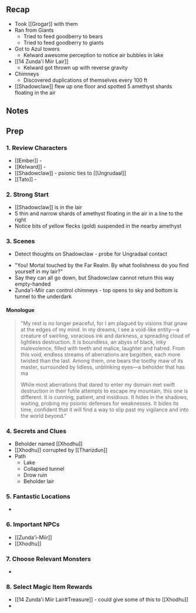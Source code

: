 
## Recap

* Took [[Grogar]] with them
* Ran from Giants
	* Tried to feed goodberry to bears
	* Tried to feed goodberry to giants
* Got to Azul towers
	* Kelward awesome perception to notice air bubbles in lake
* [[14 Zunda'i Miir Lair]]
	* Kelward got thrown up with reverse gravity
* Chimneys
	* Discovered duplications of themselves every 100 ft
* [[Shadowclaw]] flew up one floor and spotted 5 amethyst shards floating in the air

## Notes
## Prep
### 1. Review Characters

* [[Ember]] - 
* [[Kelward]] -
* [[Shadowclaw]] - psionic ties to [[Ungrudaal]]
* [[Tato]] - 

### 2. Strong Start

* [[Shadowclaw]] is in the lair
* 5 thin and narrow shards of amethyst floating in the air in a line to the right
* Notice bits of yellow flecks (gold) suspended in the nearby amethyst

### 3. Scenes

* Detect thoughts on Shadowclaw - probe for Ungradaal contact
- "You! Mortal touched by the Far Realm. By what foolishness do you find yourself in my lair?"
- Say they can all go down, but Shadowclaw cannot return this way empty-handed
- Zunda'i-Miir can control chimneys - top opens to sky and bottom is tunnel to the underdark

#### Monologue

> "My rest is no longer peaceful, for I am plagued by visions that gnaw at the edges of my mind. In my dreams, I see a void-like entity—a creature of swirling, voracious ink and darkness, a spreading cloud of lightless destruction. It is boundless, an abyss of black, inky malevolence, filled with teeth and malice, laughter and hatred. From this void, endless streams of aberrations are begotten, each more twisted than the last. Among them, one bears the toothy maw of its master, surrounded by lidless, unblinking eyes—a beholder that has ma
>
> While most aberrations that dared to enter my domain met swift destruction in their futile attempts to escape my mountain, this one is different. It is cunning, patient, and insidious. It hides in the shadows, waiting, probing my psionic defenses for weaknesses. It bides its time, confident that it will find a way to slip past my vigilance and into the world beyond."

### 4. Secrets and Clues

* Beholder named [[Xhodhu]]
* [[Xhodhu]] corrupted by [[Tharizdun]]
* Path
	* Lake
	* Collapsed tunnel
	* Drow ruin
	* Beholder lair

### 5. Fantastic Locations

* 

### 6. Important NPCs

* [[Zunda'i-Miir]]
* [[Xhodhu]]


### 7. Choose Relevant Monsters

* 

### 8. Select Magic Item Rewards

* [[14 Zunda'i Miir Lair#Treasure]] - could give some of this to [[Xhodhu]]
* 
